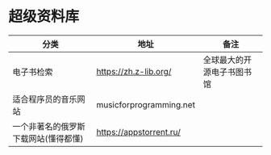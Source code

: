 # 超级资料库

| 分类                                 | 地址                    | 备注                       |
| ------------------------------------ | ----------------------- | -------------------------- |
| 电子书检索                           | https://zh.z-lib.org/   | 全球最大的开源电子书图书馆 |
| 适合程序员的音乐网站                 | musicforprogramming.net |
| 一个非著名的俄罗斯下载网站(懂得都懂) | https://appstorrent.ru/ |                            |
